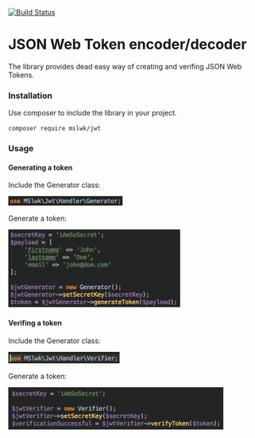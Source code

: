 [![Build Status](https://travis-ci.org/maciejslawik/jwt.svg?branch=master)](https://travis-ci.org/maciejslawik/jwt)
# JSON Web Token encoder/decoder #

The library provides dead easy way of creating and verifing JSON Web Tokens.

### Installation ###

Use composer to include the library in your project.

```
composer require mslwk/jwt
```

### Usage ###

#### Generating a token ####

Include the Generator class:

![Alt text](docs/include_generator.png?raw=true "Include the generator")

Generate a token:   

![Alt text](docs/use_generator.png?raw=true "Generate a token")

#### Verifing a token ####

Include the Generator class:

![Alt text](docs/include_verifier.png?raw=true "Include the verifier")

Generate a token:   

![Alt text](docs/use_verifier.png?raw=true "Verify the token")